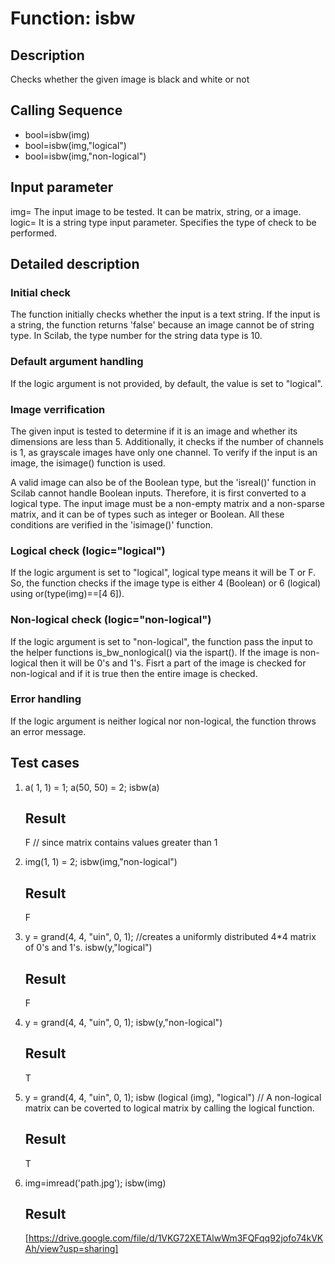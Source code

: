 # Function: isbw

## Description
Checks whether the given image is black and white or not

## Calling Sequence
  * bool=isbw(img)
  * bool=isbw(img,"logical")
  * bool=isbw(img,"non-logical")

## Input parameter
img= The input image to be tested. It can be matrix, string, or a image.
logic= It is a string type input parameter. Specifies the type of check to be performed.

## Detailed description

### Initial check
The function initially checks whether the input is a text string. If the input is a string, the function returns 'false' because an image cannot be of string type. In Scilab, the type number for the string data type is 10.

### Default argument handling
If the logic argument is not provided, by default, the value is set to "logical".

### Image verrification
The given input is tested to determine if it is an image and whether its dimensions are less than 5. Additionally, it checks if the number of channels is 1, as grayscale images have only one channel. To verify if the input is an image, the isimage() function is used.

A valid image can also be of the Boolean type, but the 'isreal()' function in Scilab cannot handle Boolean inputs. Therefore, it is first converted to a logical type. The input image must be a non-empty matrix and a non-sparse matrix, and it can be of types such as integer or Boolean. All these conditions are verified in the 'isimage()' function.

### Logical check (logic="logical")
If the logic argument is set to "logical", logical type means it will be T or F. So, the function checks if the image type is either 4 (Boolean) or 6 (logical) using or(type(img)==[4 6]).

### Non-logical check (logic="non-logical")
If the logic argument is set to "non-logical", the function pass the input to the helper functions is_bw_nonlogical() via the ispart(). If the image is non-logical then it will be 0's and 1's. Fisrt a part of the image is checked for non-logical and if it is true then the entire image is checked.

### Error handling
If the logic argument is neither logical nor non-logical, the function throws an error message.

## Test cases

1.  a( 1,  1) = 1;
    a(50, 50) = 2;
    isbw(a)
    ## Result
    F                                                             // since matrix contains values greater than 1

2.  img(1, 1) = 2;
    isbw(img,"non-logical")
    ## Result
    F

3.  y = grand(4, 4, "uin", 0, 1);                                 //creates a uniformly distributed 4*4 matrix of 0's and 1's.
    isbw(y,"logical")
    ## Result
    F

4.  y = grand(4, 4, "uin", 0, 1);
    isbw(y,"non-logical")
    ## Result
    T

5.  y = grand(4, 4, "uin", 0, 1);
    isbw (logical (img), "logical")  // A non-logical matrix can be coverted to logical matrix by calling the logical function.
    ## Result
    T

6.  img=imread('path.jpg');
    isbw(img)
    ## Result
    [https://drive.google.com/file/d/1VKG72XETAlwWm3FQFqq92jofo74kVKAh/view?usp=sharing]
